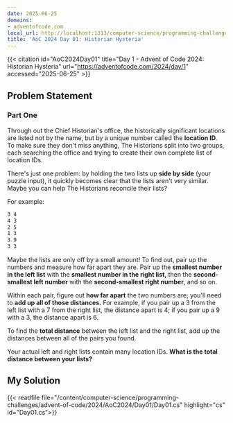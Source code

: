 ```yaml
---
date: 2025-06-25
domains:
- adventofcode.com
local_url: http://localhost:1313/computer-science/programming-challenges/advent-of-code/2024/AoC2024/Day01/01/
title: 'AoC 2024 Day 01: Historian Hysteria'
---
```


{{< citation
  id="AoC2024Day01"
  title="Day 1 - Advent of Code 2024: Historian Hysteria"
  url="https://adventofcode.com/2024/day/1"
  accessed="2025-06-25" >}}

## Problem Statement

### Part One

Through out the Chief Historian's office, the historically significant locations
are listed not by the name, but by a unique number called the **location ID**.
To make sure they don't miss anything, The Historians split into two groups,
each searching the office and trying to create their own complete list of
location IDs.

There's just one problem: by holding the two lists up **side by side** (your
puzzle input), it quickly becomes clear that the lists aren't very similar.
Maybe you can help The Historians reconcile their lists?

For example:

```txt
3 4
4 3
2 5
1 3
3 9
3 3
```

Maybe the lists are only off by a small amount! To find out, pair up the numbers
and measure how far apart they are. Pair up the **smallest number in the left
list** with the **smallest number in the right list,** then the
**second-smallest left number** with the **second-smallest right number**, and
so on.

Within each pair, figure out **how far apart** the two numbers are; you'll need
to **add up all of those distances.** For example, if you pair up a 3 from the
left list with a 7 from the right list, the distance apart is 4; if you pair up
a 9 with a 3, the distance apart is 6.

To find the **total distance** between the left list and the right list, add up
the distances between all of the pairs you found.

Your actual left and right lists contain many location IDs. **What is the total
distance between your lists?**

## My Solution

{{< readfile
  file="/content/computer-science/programming-challenges/advent-of-code/2024/AoC2024/Day01/Day01.cs"
  highlight="cs"
  id="Day01.cs">}}
